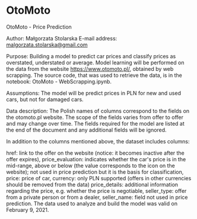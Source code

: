 # OtoMoto
OtoMoto - Price Prediction

Author: Małgorzata Stolarska
E-mail address: malgorzata.stolarska@gmail.com

Purpose:
Building a model to predict car prices and classify prices as overstated, understated or average.
Model learning will be performed on the data from the website https://www.otomoto.pl/, obtained by web scrapping. The source code, that was used to retrieve the data, is in the notebook: OtoMoto - WebScrapping.ipynb.

Assumptions:
The model will be predict prices in PLN for new and used cars, but not for damaged cars.

Data description:
The Polish names of columns correspond to the fields on the otomoto.pl website. The scope of the fields varies from offer to offer and may change over time. The fields required for the model are listed at the end of the document and any additional fields will be ignored.

In addition to the columns mentioned above, the dataset includes columns:

href: link to the offer on the website (notice: it becomes inactive after the offer expires),
price_evaluation: indicates whether the car's price is in the mid-range, above or below (the value corresponds to the icon on the website); not used in price prediction but it is the basis for classification,
price: price of car,
currency: only PLN supported (offers in other currencies should be removed from the data)
price_details: additional information regarding the price, e.g. whether the price is negotiable,
seller_type: offer from a private person or from a dealer,
seller_name: field not used in price prediction.
The data used to analyze and build the model was valid on February 9, 2021.
